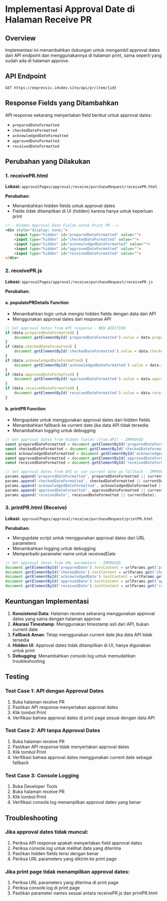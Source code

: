 # Implementasi Approval Date di Halaman Receive PR

## Overview
Implementasi ini menambahkan dukungan untuk mengambil approval dates dari API endpoint dan menggunakannya di halaman print, sama seperti yang sudah ada di halaman approve.

## API Endpoint
```
GET https://expressiv.idsdev.site/api/pr/item/{id}
```

## Response Fields yang Ditambahkan
API response sekarang menyertakan field berikut untuk approval dates:
- `preparedDateFormatted`
- `checkedDateFormatted` 
- `acknowledgedDateFormatted`
- `approvedDateFormatted`
- `receivedDateFormatted`

## Perubahan yang Dilakukan

### 1. receivePR.html
**Lokasi:** `approvalPages/approval/receive/purchaseRequest/receivePR.html`

**Perubahan:**
- Menambahkan hidden fields untuk approval dates
- Fields tidak ditampilkan di UI (hidden) karena hanya untuk keperluan print

```html
<!-- Hidden Approval Date Fields untuk Print PR -->
<div style="display: none;">
    <input type="hidden" id="preparedDateFormatted" value="">
    <input type="hidden" id="checkedDateFormatted" value="">
    <input type="hidden" id="acknowledgedDateFormatted" value="">
    <input type="hidden" id="approvedDateFormatted" value="">
    <input type="hidden" id="receivedDateFormatted" value="">
</div>
```

### 2. receivePR.js
**Lokasi:** `approvalPages/approval/receive/purchaseRequest/receivePR.js`

**Perubahan:**

#### a. populatePRDetails Function
- Menambahkan logic untuk mengisi hidden fields dengan data dari API
- Menggunakan approval dates dari response API

```javascript
// Set approval dates from API response - NEW ADDITION
if (data.preparedDateFormatted) {
    document.getElementById('preparedDateFormatted').value = data.preparedDateFormatted;
}
if (data.checkedDateFormatted) {
    document.getElementById('checkedDateFormatted').value = data.checkedDateFormatted;
}
if (data.acknowledgedDateFormatted) {
    document.getElementById('acknowledgedDateFormatted').value = data.acknowledgedDateFormatted;
}
if (data.approvedDateFormatted) {
    document.getElementById('approvedDateFormatted').value = data.approvedDateFormatted;
}
if (data.receivedDateFormatted) {
    document.getElementById('receivedDateFormatted').value = data.receivedDateFormatted;
}
```

#### b. printPR Function
- Mengupdate untuk menggunakan approval dates dari hidden fields
- Menambahkan fallback ke current date jika data API tidak tersedia
- Menambahkan logging untuk debugging

```javascript
// Get approval dates from hidden fields (from API) - IMPROVED
const preparedDateFormatted = document.getElementById('preparedDateFormatted').value;
const checkedDateFormatted = document.getElementById('checkedDateFormatted').value;
const acknowledgedDateFormatted = document.getElementById('acknowledgedDateFormatted').value;
const approvedDateFormatted = document.getElementById('approvedDateFormatted').value;
const receivedDateFormatted = document.getElementById('receivedDateFormatted').value;

// Set approval dates from API or use current date as fallback - IMPROVED
params.append('preparedDateFormatted', preparedDateFormatted || currentDate);
params.append('checkedDateFormatted', checkedDateFormatted || currentDate);
params.append('acknowledgedDateFormatted', acknowledgedDateFormatted || currentDate);
params.append('approvedDateFormatted', approvedDateFormatted || currentDate);
params.append('receivedDate', receivedDateFormatted || currentDate);
```

### 3. printPR.html (Receive)
**Lokasi:** `approvalPages/approval/receive/purchaseRequest/printPR.html`

**Perubahan:**
- Mengupdate script untuk menggunakan approval dates dari URL parameters
- Menambahkan logging untuk debugging
- Memperbaiki parameter name untuk receivedDate

```javascript
// Set approval dates from URL parameters - IMPROVED
document.getElementById('preparedDate').textContent = urlParams.get('preparedDateFormatted') || '';
document.getElementById('checkedDate').textContent = urlParams.get('checkedDateFormatted') || '';
document.getElementById('acknowledgedDate').textContent = urlParams.get('acknowledgedDateFormatted') || '';
document.getElementById('approvedDate').textContent = urlParams.get('approvedDateFormatted') || '';
document.getElementById('receivedDate').textContent = urlParams.get('receivedDate') || '';
```

## Keuntungan Implementasi

1. **Konsistensi Data**: Halaman receive sekarang menggunakan approval dates yang sama dengan halaman approve
2. **Akurasi Timestamp**: Menggunakan timestamp asli dari API, bukan current date
3. **Fallback Aman**: Tetap menggunakan current date jika data API tidak tersedia
4. **Hidden UI**: Approval dates tidak ditampilkan di UI, hanya digunakan untuk print
5. **Debugging**: Menambahkan console.log untuk memudahkan troubleshooting

## Testing

### Test Case 1: API dengan Approval Dates
1. Buka halaman receive PR
2. Pastikan API response menyertakan approval dates
3. Klik tombol Print
4. Verifikasi bahwa approval dates di print page sesuai dengan data API

### Test Case 2: API tanpa Approval Dates
1. Buka halaman receive PR
2. Pastikan API response tidak menyertakan approval dates
3. Klik tombol Print
4. Verifikasi bahwa approval dates menggunakan current date sebagai fallback

### Test Case 3: Console Logging
1. Buka Developer Tools
2. Buka halaman receive PR
3. Klik tombol Print
4. Verifikasi console.log menampilkan approval dates yang benar

## Troubleshooting

### Jika approval dates tidak muncul:
1. Periksa API response apakah menyertakan field approval dates
2. Periksa console.log untuk melihat data yang diterima
3. Pastikan hidden fields terisi dengan benar
4. Periksa URL parameters yang dikirim ke print page

### Jika print page tidak menampilkan approval dates:
1. Periksa URL parameters yang diterima di print page
2. Periksa console.log di print page
3. Pastikan parameter names sesuai antara receivePR.js dan printPR.html 